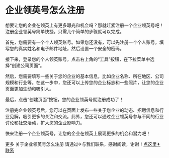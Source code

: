# 企业领英号怎么注册

想要让您的企业在领英上有更多曝光和机会吗？那就赶紧注册一个企业领英号吧！注册企业领英号简单快捷，只需几个简单的步骤就可以完成。

首先，您需要有一个个人领英账号。如果您还没有，可以先注册一个个人账号，填写您的真实姓名和电子邮件地址，然后设置一个安全的密码。

接下来，登录您的个人领英账号，点击右上角的“工具”按钮，在下拉菜单中选择“创建公司页面”。

然后，您需要填写一些关于您的企业的基本信息，比如企业名称、所在地区、公司规模和行业等。在这一步中，您还可以上传您的企业标志和一些照片，让您的企业页面更加生动和吸引人。

最后，点击“创建页面”按钮，您的企业领英号就注册成功了！

注册完企业领英号后，您可以在页面上发布一些关于您企业的动态、招聘信息和行业见解，吸引更多的关注和交流。此外，您还可以通过企业领英号参与不同的行业讨论和社交活动，扩大您的企业影响力。

快来注册一个企业领英号，让您的企业在领英上展现更多的机会和潜力吧！

更多 关于企业领英号怎么注册 请通过✈与我们联系，感谢阅读，谢谢！[点这里✈联系](https://acc.k02.cc)
